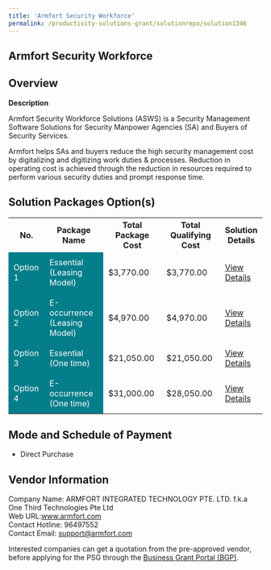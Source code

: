```yaml
---
title: 'Armfort Security Workforce'
permalink: /productivity-solutions-grant/solutionrepo/solution1346
---
```


## Armfort Security Workforce

## Overview

**Description**

Armfort Security Workforce Solutions (ASWS) is a Security Management Software Solutions for Security Manpower Agencies (SA) and Buyers of Security Services.

Armfort helps SAs and buyers reduce the high security management cost by digitalizing and digitizing work duties & processes.  Reduction in operating cost is achieved through the reduction in resources required to perform various security duties and prompt response time.

## Solution Packages Option(s)

<table>
<tr>
<th><b>No.</b></th>
<th><b>Package Name</b></th>
<th><b>Total Package Cost</b></th>
<th><b>Total Qualifying Cost</b></th>
<th><b>Solution Details</b></th>
</tr>
<tr>
<td style='padding: 10px; background-color: #037E8A; color: #FFFFFF;'>Option 1</td>
<td style='padding: 10px; background-color: #037E8A; color: #FFFFFF;'>Essential (Leasing Model)</td>
<td style='padding: 10px;'>$3,770.00</td>
<td style='padding: 10px;'>$3,770.00</td>
<td style='padding: 10px;'><a href='/images/psg/ARMFORT_INTEGRATED_Armfort_Security_Desensitised_Annex3_Part1.pdf' target='_blank'>View Details</a></td>
</tr>
<tr>
<td style='padding: 10px; background-color: #037E8A; color: #FFFFFF;'>Option 2</td>
<td style='padding: 10px; background-color: #037E8A; color: #FFFFFF;'>E-occurrence (Leasing Model)</td>
<td style='padding: 10px;'>$4,970.00</td>
<td style='padding: 10px;'>$4,970.00</td>
<td style='padding: 10px;'><a href='/images/psg/ARMFORT_INTEGRATED_Armfort_Security_Desensitised_Annex3_Part2.pdf' target='_blank'>View Details</a></td>
</tr>
<tr>
<td style='padding: 10px; background-color: #037E8A; color: #FFFFFF;'>Option 3</td>
<td style='padding: 10px; background-color: #037E8A; color: #FFFFFF;'> Essential (One time)</td>
<td style='padding: 10px;'>$21,050.00</td>
<td style='padding: 10px;'>$21,050.00</td>
<td style='padding: 10px;'><a href='/images/psg/ARMFORT_INTEGRATED_Armfort_Security_Desensitised_Annex3_Part3.pdf' target='_blank'>View Details</a></td>
</tr>
<tr>
<td style='padding: 10px; background-color: #037E8A; color: #FFFFFF;'>Option 4</td>
<td style='padding: 10px; background-color: #037E8A; color: #FFFFFF;'>E-occurrence (One time)</td>
<td style='padding: 10px;'>$31,000.00</td>
<td style='padding: 10px;'>$28,050.00</td>
<td style='padding: 10px;'><a href='/images/psg/ARMFORT_INTEGRATED_Armfort_Security_Desensitised_Annex3_Part4.pdf' target='_blank'>View Details</a></td>
</tr>
</table>

## Mode and Schedule of Payment

 - Direct Purchase

## Vendor Information

 Company Name: ARMFORT INTEGRATED TECHNOLOGY PTE. LTD. f.k.a One Third Technologies Pte Ltd<br>Web URL:www.armfort.com<br>Contact Hotline: 96497552<br>Contact Email: support@armfort.com

Interested companies can get a quotation from the pre-approved vendor, before applying for the PSG through the <a href='https://www.businessgrants.gov.sg/' target='_blank' rel='noopener'>Business Grant Portal (BGP)</a>.

<script src="/jquery/resize-tables.js"></script>
